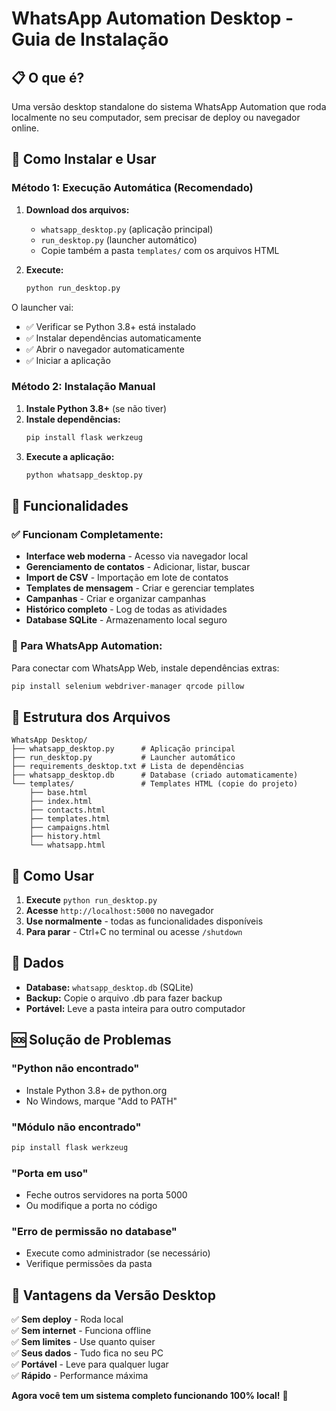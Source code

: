 # WhatsApp Automation Desktop - Guia de Instalação

## 📋 O que é?

Uma versão desktop standalone do sistema WhatsApp Automation que roda localmente no seu computador, sem precisar de deploy ou navegador online.

## 🚀 Como Instalar e Usar

### Método 1: Execução Automática (Recomendado)

1. **Download dos arquivos:**
   - `whatsapp_desktop.py` (aplicação principal)
   - `run_desktop.py` (launcher automático)
   - Copie também a pasta `templates/` com os arquivos HTML

2. **Execute:**
   ```bash
   python run_desktop.py
   ```

O launcher vai:
- ✅ Verificar se Python 3.8+ está instalado
- ✅ Instalar dependências automaticamente
- ✅ Abrir o navegador automaticamente
- ✅ Iniciar a aplicação

### Método 2: Instalação Manual

1. **Instale Python 3.8+** (se não tiver)
2. **Instale dependências:**
   ```bash
   pip install flask werkzeug
   ```
3. **Execute a aplicação:**
   ```bash
   python whatsapp_desktop.py
   ```

## 🌟 Funcionalidades

### ✅ Funcionam Completamente:
- **Interface web moderna** - Acesso via navegador local
- **Gerenciamento de contatos** - Adicionar, listar, buscar
- **Import de CSV** - Importação em lote de contatos
- **Templates de mensagem** - Criar e gerenciar templates
- **Campanhas** - Criar e organizar campanhas
- **Histórico completo** - Log de todas as atividades
- **Database SQLite** - Armazenamento local seguro

### 🔧 Para WhatsApp Automation:
Para conectar com WhatsApp Web, instale dependências extras:
```bash
pip install selenium webdriver-manager qrcode pillow
```

## 📁 Estrutura dos Arquivos

```
WhatsApp Desktop/
├── whatsapp_desktop.py      # Aplicação principal
├── run_desktop.py           # Launcher automático
├── requirements_desktop.txt # Lista de dependências
├── whatsapp_desktop.db      # Database (criado automaticamente)
└── templates/               # Templates HTML (copie do projeto)
    ├── base.html
    ├── index.html
    ├── contacts.html
    ├── templates.html
    ├── campaigns.html
    ├── history.html
    └── whatsapp.html
```

## 🔧 Como Usar

1. **Execute** `python run_desktop.py`
2. **Acesse** `http://localhost:5000` no navegador
3. **Use normalmente** - todas as funcionalidades disponíveis
4. **Para parar** - Ctrl+C no terminal ou acesse `/shutdown`

## 💾 Dados

- **Database:** `whatsapp_desktop.db` (SQLite)
- **Backup:** Copie o arquivo .db para fazer backup
- **Portável:** Leve a pasta inteira para outro computador

## 🆘 Solução de Problemas

### "Python não encontrado"
- Instale Python 3.8+ de python.org
- No Windows, marque "Add to PATH"

### "Módulo não encontrado"
```bash
pip install flask werkzeug
```

### "Porta em uso"
- Feche outros servidores na porta 5000
- Ou modifique a porta no código

### "Erro de permissão no database"
- Execute como administrador (se necessário)
- Verifique permissões da pasta

## 🎯 Vantagens da Versão Desktop

✅ **Sem deploy** - Roda local  
✅ **Sem internet** - Funciona offline  
✅ **Sem limites** - Use quanto quiser  
✅ **Seus dados** - Tudo fica no seu PC  
✅ **Portável** - Leve para qualquer lugar  
✅ **Rápido** - Performance máxima  

**Agora você tem um sistema completo funcionando 100% local!** 🎉